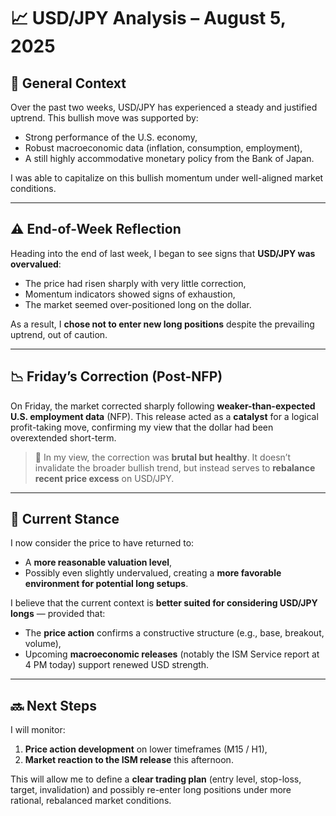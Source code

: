 # 📈 USD/JPY Analysis – August 5, 2025

## 🧠 General Context

Over the past two weeks, USD/JPY has experienced a steady and justified uptrend. This bullish move was supported by:

- Strong performance of the U.S. economy,
- Robust macroeconomic data (inflation, consumption, employment),
- A still highly accommodative monetary policy from the Bank of Japan.

I was able to capitalize on this bullish momentum under well-aligned market conditions.

---

## ⚠️ End-of-Week Reflection

Heading into the end of last week, I began to see signs that **USD/JPY was overvalued**:

- The price had risen sharply with very little correction,
- Momentum indicators showed signs of exhaustion,
- The market seemed over-positioned long on the dollar.

As a result, I **chose not to enter new long positions** despite the prevailing uptrend, out of caution.

---

## 📉 Friday’s Correction (Post-NFP)

On Friday, the market corrected sharply following **weaker-than-expected U.S. employment data** (NFP). This release acted as a **catalyst** for a logical profit-taking move, confirming my view that the dollar had been overextended short-term.

> 💬 In my view, the correction was **brutal but healthy**. It doesn’t invalidate the broader bullish trend, but instead serves to **rebalance recent price excess** on USD/JPY.

---

## 🎯 Current Stance

I now consider the price to have returned to:

- A **more reasonable valuation level**,
- Possibly even slightly undervalued, creating a **more favorable environment for potential long setups**.

I believe that the current context is **better suited for considering USD/JPY longs** — provided that:

- The **price action** confirms a constructive structure (e.g., base, breakout, volume),
- Upcoming **macroeconomic releases** (notably the ISM Service report at 4 PM today) support renewed USD strength.

---

## 🔜 Next Steps

I will monitor:

1. **Price action development** on lower timeframes (M15 / H1),
2. **Market reaction to the ISM release** this afternoon.

This will allow me to define a **clear trading plan** (entry level, stop-loss, target, invalidation) and possibly re-enter long positions under more rational, rebalanced market conditions.
